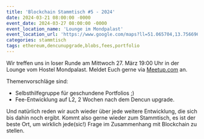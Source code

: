 ```yaml
---
title: 'Blockchain Stammtisch #5 - 2024'
date: 2024-03-21 08:00:00 -0000
event_date: 2024-03-27 08:00:00 -0000
event_location_name: 'Lounge im Mondpalast'
event_location_url: 'https://www.google.com/maps?ll=51.065704,13.756696&z=16&t=m&hl=de&gl=US&mapclient=embed&cid=11638090975453071501'
categories: stammtisch
tags: ethereum,dencunupgrade,blobs,fees,portfolio
---
```


Wir treffen uns in loser Runde am Mittwoch 27. März 19:00 Uhr in der Lounge vom Hostel Mondpalast. Meldet Euch gerne via [Meetup.com](https://www.meetup.com/de-DE/blockchainmeetupsaxony/events/) an.

Themenvorschläge sind:

- Selbsthilfegruppe für geschundene Portfolios ;)
- Fee-Entwicklung auf L2, 2 Wochen nach dem Dencun upgrade.

Und natürlich reden wir auch wieder über jede weitere Entwicklung, die sich bis dahin noch ergibt. Kommt also gerne wieder zum Stammtisch, es ist der beste Ort, um wirklich jede(sic!) Frage im Zusammenhang mit Blockchain zu stellen.

